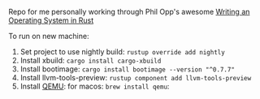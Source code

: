 Repo for me personally working through Phil Opp's awesome [Writing an Operating System in Rust](https://os.phil-opp.com/)

To run on new machine:

1. Set project to use nightly build: `rustup override add nightly`
1. Install xbuild: `cargo install cargo-xbuild`
1. Install bootimage: `cargo install bootimage --version "^0.7.7"`
1. Install llvm-tools-preview: `rustup component add llvm-tools-preview`
1. Install [QEMU](https://www.qemu.org): for macos: `brew install qemu`: